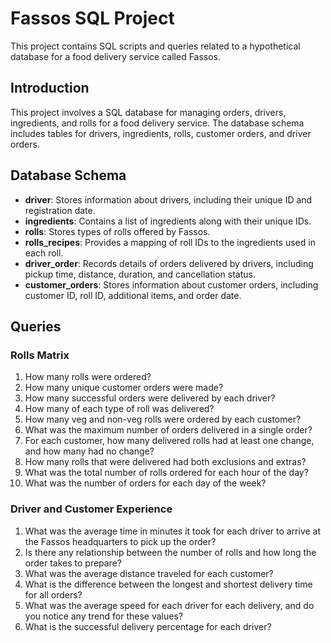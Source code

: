 # Fassos SQL Project

This project contains SQL scripts and queries related to a hypothetical database for a food delivery service called Fassos.

## Introduction <a name="introduction"></a>
This project involves a SQL database for managing orders, drivers, ingredients, and rolls for a food delivery service. The database schema includes tables for drivers, ingredients, rolls, customer orders, and driver orders.

## Database Schema <a name="database-schema"></a>
- **driver**: Stores information about drivers, including their unique ID and registration date.
- **ingredients**: Contains a list of ingredients along with their unique IDs.
- **rolls**: Stores types of rolls offered by Fassos.
- **rolls_recipes**: Provides a mapping of roll IDs to the ingredients used in each roll.
- **driver_order**: Records details of orders delivered by drivers, including pickup time, distance, duration, and cancellation status.
- **customer_orders**: Stores information about customer orders, including customer ID, roll ID, additional items, and order date.

## Queries <a name="queries"></a>

### Rolls Matrix <a name="rolls-matrix"></a>
1. How many rolls were ordered?
2. How many unique customer orders were made?
3. How many successful orders were delivered by each driver?
4. How many of each type of roll was delivered?
5. How many veg and non-veg rolls were ordered by each customer?
6. What was the maximum number of orders delivered in a single order?
7. For each customer, how many delivered rolls had at least one change, and how many had no change?
8. How many rolls that were delivered had both exclusions and extras?
9. What was the total number of rolls ordered for each hour of the day?
10. What was the number of orders for each day of the week?

### Driver and Customer Experience <a name="driver-and-customer-experience"></a>
1. What was the average time in minutes it took for each driver to arrive at the Fassos headquarters to pick up the order?
2. Is there any relationship between the number of rolls and how long the order takes to prepare?
3. What was the average distance traveled for each customer?
4. What is the difference between the longest and shortest delivery time for all orders?
5. What was the average speed for each driver for each delivery, and do you notice any trend for these values?
6. What is the successful delivery percentage for each driver?




